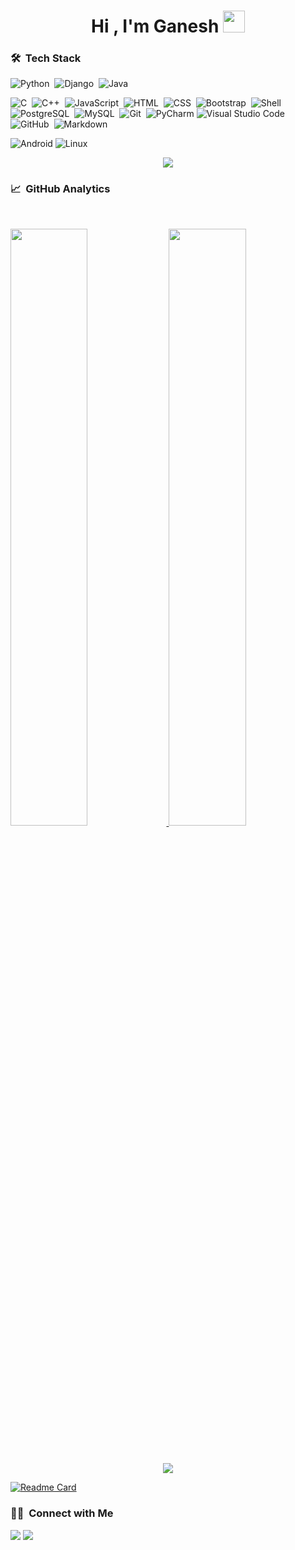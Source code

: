 <h1 align="center">Hi , I'm Ganesh <img src="https://media.giphy.com/media/TEnXkcsHrP4YedChhA/giphy.gif" width="35"></h1>


<!---
mganeshan29/mganeshan29 is a ✨ special ✨ repository because its `README.md` (this file) appears on your GitHub profile.
You can click the Preview link to take a look at your changes.
--->



### 🛠 &nbsp;Tech Stack

![Python](https://img.shields.io/badge/-Python-05122A?style=flat&logo=python)&nbsp;
![Django](https://img.shields.io/badge/-Django-05122A?style=flat&logo=django&logoColor=092E20)&nbsp;
![Java](https://img.shields.io/badge/-Java-05122A?style=flat&logo=Java&logoColor=FFA518)&nbsp;

![C](https://img.shields.io/badge/-C-05122A?style=flat&logo=C&logoColor=A8B9CC)&nbsp;
![C++](https://img.shields.io/badge/-C++-05122A?style=flat&logo=C%2B%2B&logoColor=00599C)&nbsp;
![JavaScript](https://img.shields.io/badge/-JavaScript-05122A?style=flat&logo=javascript)&nbsp;
![HTML](https://img.shields.io/badge/-HTML-05122A?style=flat&logo=HTML5)&nbsp;
![CSS](https://img.shields.io/badge/-CSS-05122A?style=flat&logo=CSS3&logoColor=1572B6)&nbsp;
![Bootstrap](https://img.shields.io/badge/-Bootstrap-05122A?style=flat&logo=bootstrap&logoColor=563D7C)&nbsp;
![Shell](https://img.shields.io/badge/-Shell-05122A?style=flat&logo=shell)&nbsp;
![PostgreSQL](https://img.shields.io/badge/-PostgreSQL-05122A?style=flat&logo=postgresql&logoColor=336791)&nbsp;
![MySQL](https://img.shields.io/badge/-MySQL-05122A?style=flat&logo=mysql&logoColor=4479A1)&nbsp;
![Git](https://img.shields.io/badge/-Git-05122A?style=flat&logo=git)&nbsp;
![PyCharm](https://img.shields.io/badge/pycharm-143?style=flat&logo=pycharm&logoColor=black&color=black&labelColor=green)
![Visual Studio Code](https://img.shields.io/badge/-Visual%20Studio%20Code-05122A?style=flat&logo=visual-studio-code&logoColor=007ACC)&nbsp;
![GitHub](https://img.shields.io/badge/-GitHub-05122A?style=flat&logo=github)&nbsp;
![Markdown](https://img.shields.io/badge/-Markdown-05122A?style=flat&logo=markdown)&nbsp;

![Android](https://img.shields.io/badge/Android-%23000000.svg?style=flat&logo=android&logoColor=green)
![Linux](https://img.shields.io/badge/linux%20-000000?style=flat&logo=linux&logoColor=F0F0F0)

<!-- ![](https://komarev.com/ghpvc/?username=mganeshan29&color=green) -->

<p  align="center">
<img src="https://user-images.githubusercontent.com/73097560/115834477-dbab4500-a447-11eb-908a-139a6edaec5c.gif">             
<br>




### 📈 &nbsp;GitHub Analytics

<p>
<br/>
<p align="left">
  <a href="https://github.com/mganeshan29">
  <img width="49.5%" src="https://github-readme-stats.vercel.app/api?username=mganeshan29&show_icons=true&theme=blueberry&hide_border=true" />
    <img width="49.5%" src="https://github-readme-streak-stats.herokuapp.com/?user=mganeshan29&theme=blueberry&hide_border=true" />
  </a>
</p>
<br>
<p  align="center">
<img src="https://user-images.githubusercontent.com/73097560/115834477-dbab4500-a447-11eb-908a-139a6edaec5c.gif">             
<br>

[![Readme Card](https://github-readme-stats.vercel.app/api/pin/?username=mganeshan29&theme=blueberry&hide_border=true&repo=nft_marketplace)](https://github.com/mganeshan29/nft_marketplace)



  
  
  ### 🤝🏻 &nbsp;Connect with Me

<p align="left">
<a href="https://www.linkedin.com/in/mganeshan"><img src="https://img.shields.io/badge/-%20linkedin-0077B5?style=flat&logo=Linkedin&logoColor=white"/></a>
<a href="mailto:ganeshanmadesh36@gmail.com
"><img src="https://img.shields.io/badge/-Gmail-D14836?style=flat&logo=Gmail&logoColor=white"/></a>

</p><br>
